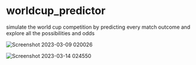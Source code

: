 # worldcup_predictor
simulate the world cup competition by predicting every match outcome and explore all the possibilities and odds 


![Screenshot 2023-03-09 020026](https://user-images.githubusercontent.com/74506295/224870421-4af0999b-4780-492f-a0f6-227ebba6586d.png)


![Screenshot 2023-03-14 024550](https://user-images.githubusercontent.com/74506295/224870936-2c0d4227-01de-4d1c-8cd3-7273b755e050.png)
